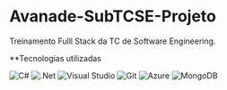# Avanade-SubTCSE-Projeto

Treinamento Fulll Stack da TC de Software Engineering.

**Tecnologias utilizadas

<img alt="C#" src="https://img.shields.io/badge/c%23-%23239120.svg?style=flat-square&logo=c-sharp&logoColor=white"/> <img alt=".Net" src="https://img.shields.io/badge/.NET-5C2D91?style=flat-square&logo=.net&logoColor=white"/> <img alt="Visual Studio" src="https://img.shields.io/badge/VisualStudio-5C2D91.svg?style=flat-square&logo=visual-studio&logoColor=white"/> <img alt="Git" src="https://img.shields.io/badge/git-%23F05033.svg?style=flat-square&logo=git&logoColor=white"/> <img alt="Azure" src="https://img.shields.io/badge/azure-%230072C6.svg?style=flat-square&logo=azure-devops&logoColor=white"/> <img alt="MongoDB" src ="https://img.shields.io/badge/MongoDB-%234ea94b.svg?style=flat-square&logo=mongodb&logoColor=white"/>

